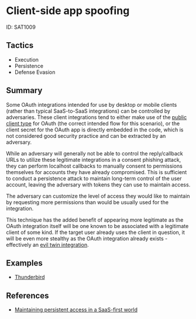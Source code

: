 # Client-side app spoofing
ID: SAT1009

## Tactics
* Execution
* Persistence
* Defense Evasion

## Summary
Some OAuth integrations intended for use by desktop or mobile clients (rather than typical SaaS-to-SaaS integrations) can be controlled by adversaries. These client integrations tend to either make use of the [public client type](https://oauth.net/2/client-types/) for OAuth (the correct intended flow for this scenario), or the client secret for the OAuth app is directly embedded in the code, which is not considered good security practice and can be extracted by an adversary.

While an adversary will generally not be able to control the reply/callback URLs to utilize these legitimate integrations in a consent phishing attack, they can perform localhost callbacks to manually consent to permissions themselves for accounts they have already compromised. This is sufficient to conduct a persistence attack to maintain long-term control of the user account, leaving the adversary with tokens they can use to maintain access.

The adversary can customize the level of access they would like to maintain by requesting more permissions than would be usually used for the integration.

This technique has the added benefit of appearing more legitimate as the OAuth integration itself will be one known to be associated with a legitimate client of some kind. If the target user already uses the client in question, it will be even more stealthy as the OAuth integration already exists - effectively an [evil twin integration](../evil_twin_integrations/description.md).

## Examples
* [Thunderbird](examples/thunderbird.md)

## References

* [Maintaining persistent access in a SaaS-first world](https://pushsecurity.com/blog/maintaining-persistent-access-in-a-saas-first-world)